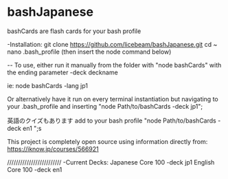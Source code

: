 # bashJapanese
bashCards are flash cards for your bash profile 

-Installation: 
  git clone https://github.com/licebeam/bashJapanese.git
  cd ~
  nano .bash_profile (then insert the node command below)

--
To use, either run it manually from the folder with "node bashCards" with the ending parameter -deck deckname

ie: node bashCards -lang jp1

Or alternatively have it run on every terminal instantiation but navigating to your .bash_profile
and inserting "node Path/to/bashCards -deck jp1";

英語のクイズもあります add to your bash profile "node Path/to/bashCards -deck en1 ";s

This project is completely open source using information directly from: 
https://iknow.jp/courses/566921

/////////////////////////
-Current Decks: 
Japanese Core 100  -deck jp1 
English Core 100 -deck en1